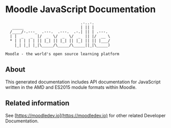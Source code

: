 # Moodle JavaScript Documentation

```
                                 .-..-.
   _____                         | || |
  /____/-.---_  .---.  .---.  .-.| || | .---.
  | |  _   _  |/  _  \/  _  \/  _  || |/  __ \
  * | | | | | || |_| || |_| || |_| || || |___/
    |_| |_| |_|\_____/\_____/\_____||_|\_____)

Moodle - the world's open source learning platform

```

## About
This generated documentation includes API documentation for JavaScript written in the AMD and ES2015 module formats within Moodle.

## Related information
See [https://moodledev.io](https://moodledev.io) for other related Developer Documentation.
